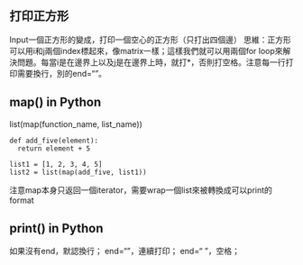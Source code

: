 ## 打印正方形
Input一個正方形的變成，打印一個空心的正方形（只打出四個邊）
思維：正方形可以用i和j兩個index標起來，像matrix一樣；這樣我們就可以用兩個for loop來解決問題。每當i是在邊界上以及j是在邊界上時，就打*，否則打空格。注意每一行打印需要換行，別的end=“”。
  
## map() in Python
list(map(function_name, list_name))  
```
def add_five(element):
  return element + 5

list1 = [1, 2, 3, 4, 5]
list2 = list(map(add_five, list1))
```
注意map本身只返回一個iterator，需要wrap一個list來被轉換成可以print的format
  
## print() in Python
如果沒有end，默認換行；
end=“”，連續打印；
end=“ ”，空格；

  
